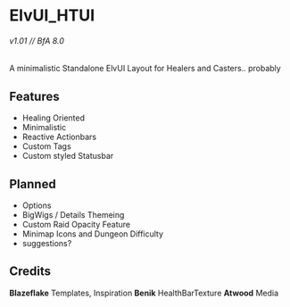 # ElvUI_HTUI
###### v1.01 // BfA 8.0

A minimalistic Standalone ElvUI Layout for Healers and Casters.. probably

## Features

* Healing Oriented
* Minimalistic
* Reactive Actionbars
* Custom Tags
* Custom styled Statusbar

## Planned

* Options
* BigWigs / Details Themeing
* Custom Raid Opacity Feature
* Minimap Icons and Dungeon Difficulty
* suggestions?

## Credits

**Blazeflake** Templates, Inspiration
**Benik** HealthBarTexture
**Atwood** Media
